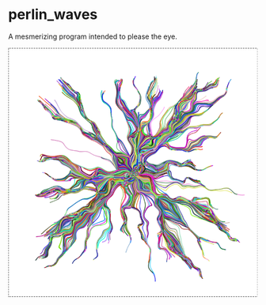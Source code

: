 # perlin_waves
A mesmerizing program intended to please the eye.

![](https://github.com/Xeladarocks/perlin_waves/blob/master/imgs/Capture.PNG?raw=true)
